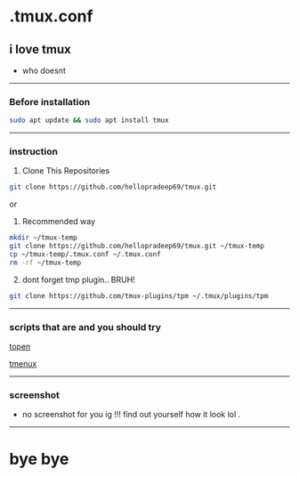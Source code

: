 # .tmux.conf

## i love tmux

- who doesnt

---

### Before installation

```bash
sudo apt update && sudo apt install tmux
```

---

### instruction

1. Clone This Repositories

```bash
git clone https://github.com/hellopradeep69/tmux.git
```

or

1. Recommended way

```bash
mkdir ~/tmux-temp
git clone https://github.com/hellopradeep69/tmux.git ~/tmux-temp
cp ~/tmux-temp/.tmux.conf ~/.tmux.conf
rm -rf ~/tmux-temp
```

2. dont forget tmp plugin.. BRUH!

```bash
git clone https://github.com/tmux-plugins/tpm ~/.tmux/plugins/tpm
```

---

### scripts that are and you should try

[topen](https://github.com/hellopradeep69/topen.git)

[tmenux](https://github.com/hellopradeep69/Tmenux.git)

---

### screenshot

- no screenshot for you ig !!! find out yourself how it look lol .

---

# bye bye
